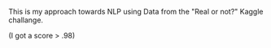 This is my approach towards NLP using Data from the "Real or not?" Kaggle challange. 

(I got a score > .98)